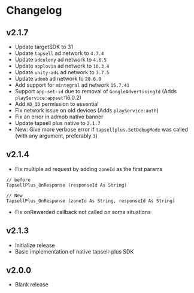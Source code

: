 # Changelog

## v2.1.7
- Update targetSDK to 31
- Update `tapsell` ad network to `4.7.4`
- Update `adcolony` ad network to `4.6.5`
- Update `applovin` ad network to `10.3.4`
- Update `unity-ads` ad network to `3.7.5`
- Update `admob` ad network to `20.6.0`
- Add support for `mintegral` ad network `15.7.41`
- Support `app-set-id` due to removal of `GoogleAdvertisingId` (Adds `playService:appset`:16.0.2)
- Add `AD_ID` permission to essential
- Fix network issue on old devices (Adds `playService:auth`)
- Fix an error in admob native banner
- Update tapsell plus native to `2.1.7`
- New: Give more verbose error if `tapsellplus.SetDebugMode` was called (with any argument, preferably `3`)


## v2.1.4
- Fix multiple ad request by adding `zoneId` as the first params

```
// before
TapsellPlus_OnResponse (responseId As String)

// New
TapsellPlus_OnResponse (zoneId As String, responseId As String)
```

- Fix onRewarded callback not called on some situations

## v2.1.3
- Initialize release
- Basic implementation of native tapsell-plus SDK

## v2.0.0
- Blank release
